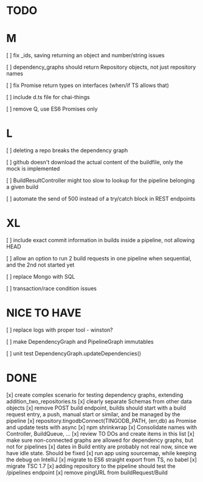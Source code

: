 TODO
====

M
==

[ ] fix _ids, saving returning an object and number/string issues

[ ] dependency_graphs should return Repository objects, not just repository names

[ ] fix Promise return types on interfaces (when/if TS allows that)

[ ] include d.ts file for chai-things

[ ] remove Q, use ES6 Promises only


L
==

[ ] deleting a repo breaks the dependency graph

[ ] github doesn't download the actual content of the buildfile, only the mock is implemented

[ ] BuildResultController might too slow to lookup for the pipeline belonging a given build

[ ] automate the send of 500 instead of a try/catch block in REST endpoints


XL
==

[ ] include exact commit information in builds inside a pipeline, not allowing HEAD

[ ] allow an option to run 2 build requests in one pipeline when sequential, and the 2nd not started yet

[ ] replace Mongo with SQL

[ ] transaction/race condition issues


NICE TO HAVE
============

[ ] replace logs with proper tool - winston?

[ ] make DependencyGraph and PipelineGraph immutables

[ ] unit test DependencyGraph.updateDependencies()



DONE
====

[x] create complex scenario for testing dependency graphs, extending addition_two_repositories.ts
[x] clearly separate Schemas from other data objects
[x] remove POST build endpoint, builds should start with a build request entry, a push, manual start or similar, and be managed by the pipeline
[x] repository.tingodbConnect(TINGODB_PATH, (err,db) as Promise and update tests with async
[x] npm shrinkwrap
[x] Consolidate names with Controller, BuildQueue, ...
[x] review TO DOs and create items in this list
[x] make sure non-connected graphs are allowed for dependency graphs, but not for pipelines
[x] dates in Build entity are probably not real now, since we have idle state. Should be fixed
[x] run app using sourcemap, while keeping the debug on IntelliJ
[x] migrate to ES6 straight export from TS, no babel
[x] migrate TSC 1.7
[x] adding repository to the pipeline should test the /pipelines endpoint
[x] remove pingURL from buildRequest/Build
